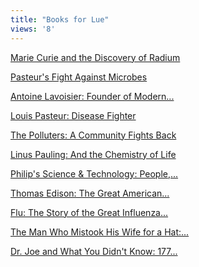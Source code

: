 ```yaml
---
title: "Books for Lue"
views: '8'
---
```

<p><a HREF="http://www.amazon.ca/exec/obidos/ASIN/0812039246/farawsoclos0a-20">Marie Curie and the Discovery of Radium</a></p>
<p><a HREF="http://www.amazon.ca/exec/obidos/ASIN/0812097939/farawsoclos0a-20">Pasteur's Fight Against Microbes</a></p>
<p><a HREF="http://www.amazon.ca/exec/obidos/ASIN/0766018652/farawsoclos0a-20">Antoine Lavoisier: Founder of Modern...</a></p>
<p><a HREF="http://www.amazon.ca/exec/obidos/ASIN/0766018741/farawsoclos0a-20">Louis Pasteur: Disease Fighter</a></p>
<p><a HREF="http://www.amazon.ca/exec/obidos/ASIN/0938577077/farawsoclos0a-20">The Polluters: A Community Fights Back</a></p>
<p><a HREF="http://www.amazon.ca/exec/obidos/ASIN/0195139720/farawsoclos0a-20">Linus Pauling: And the Chemistry of Life</a></p>
<p><a HREF="http://www.amazon.ca/exec/obidos/ASIN/054007716X/farawsoclos0a-20">Philip's Science &amp; Technology: People,...</a></p>
<p><a HREF="http://www.amazon.ca/exec/obidos/ASIN/081203922X/farawsoclos0a-20">Thomas Edison: The Great American...</a></p>
<p><a HREF="http://www.amazon.ca/exec/obidos/ASIN/0743203984/farawsoclos0a-20">Flu: The Story of the Great Influenza...</a></p>
<p><a HREF="http://www.amazon.ca/exec/obidos/ASIN/0684853949/farawsoclos0a-20">The Man Who Mistook His Wife for a Hat:...</a></p>
<p><a HREF="http://www.amazon.ca/exec/obidos/ASIN/1550225774/farawsoclos0a-20">Dr. Joe and What You Didn't Know: 177...</a></p>
